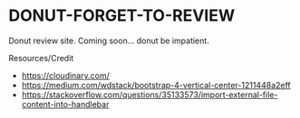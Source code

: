 # DONUT-FORGET-TO-REVIEW
Donut review site. Coming soon... donut be impatient.

Resources/Credit
* https://cloudinary.com/
* https://medium.com/wdstack/bootstrap-4-vertical-center-1211448a2eff
* https://stackoverflow.com/questions/35133573/import-external-file-content-into-handlebar
